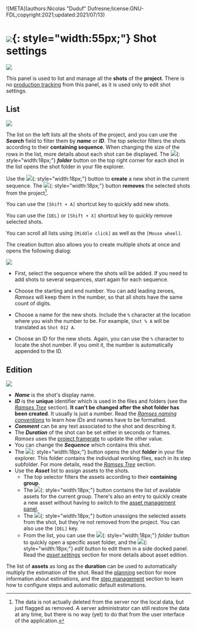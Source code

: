 ![META](authors:Nicolas "Duduf" Dufresne;license:GNU-FDL;copyright:2021;updated:2021/07/13)

# ![](/img/icons/shots.svg){: style="width:55px;"} Shot settings

![](/img/client/shots.png)

This panel is used to list and manage all the **shots** of the **project**. There is no [production tracking](production.md) from this panel, as it is used only to edit shot settings.

## List

![](/img/client/shotlist.png)

The list on the left lists all the shots of the project, and you can use the ***Search*** field to filter them by ***name*** or ***ID***. The top selector filters the shots according to their **containing sequence**.
When changing the size of the rows in the list, more details about each shot can be displayed. The ![](/img/icons/explore.svg){: style="width:18px;"} ***folder*** button on the top right corner for each shot in the list opens the shot folder in your file explorer.

Use the ![](/img/icons/add_sl.svg){: style="width:18px;"} button to **create** a new shot in the current sequence. The ![](/img/icons/remove_sl.svg){: style="width:18px;"} button **removes** the selected shots from the project[^1].

You can use the `[Shift + A]` shortcut key to quickly add new shots.

You can use the `[DEL]` or `[Shift + X]` shortcut key to quickly remove selected shots.

You can scroll all lists using `[Middle click]` as well as the `[Mouse wheel]`.

The creation button also allows you to create multiple shots at once and opens the following dialog:

![](/img/client/multipleshots.png)

- First, select the sequence where the shots will be added. If you need to add shots to several sequences, start again for each sequence.

- Choose the starting and end number. You can add leading zeroes, *Ramses* will keep them in the number, so that all shots have the same count of digits.

- Choose a name for the new shots. Include the `%` character at the location where you wish the number to be. For example, `Shot % A` will be translated as `Shot 012 A`.

- Choose an ID for the new shots. Again, you can use the `%` character to locate the shot number. If you omit it, the number is automatically appended to the ID.

## Edition

![](/img/client/shotedition.png)

- ***Name*** is the shot's display name.
- ***ID*** is the **unique** identifier which is used in the files and folders (see the [*Ramses Tree*](../files/index.md) section). **It can't be changed after the shot folder has been created**. It usually is just a number. Read the [*Ramses naming conventions*](../files/naming.md) to learn how *IDs* and names have to be formatted.
- ***Comment*** can be any text associated to the shot and describing it.
- The ***Duration*** of the shot can be set either in seconds or frames. *Ramses* uses the [project framerate](projects.md) to update the other value.
- You can change the ***Sequence*** which contains this shot.
- The ![](/img/icons/go-to-explore-reveal-folder_sl.svg){: style="width:18px;"} button opens the shot **folder** in your file explorer. This folder contains the individual working files, each in its step subfolder. For more details, read the [*Ramses Tree*](../files/tree.md) section.
- Use the ***Asset*** list to assign assets to the shots.
    - The top selector filters the assets according to their **containing group**.
    - The ![](/img/icons/add_sl.svg){: style="width:18px;"} button contains the list of available assets for the current group. There's also an entry to quickly create a new asset without having to switch to the [asset management panel](assets.md).
    - The ![](/img/icons/remove_sl.svg){: style="width:18px;"} button unassigns the selected assets from the shot, but they're not removed from the project. You can also use the `[DEL]` key.
    - From the list, you can use the ![](/img/icons/explore.svg){: style="width:18px;"} *folder* button to quickly open a specific asset folder, and the ![](/img/icons/edit-comment-modify_sl.svg){: style="width:18px;"} *edit* button to edit them in a side docked panel. Read the [*asset settings*](assets.md) section for more details about asset edition.

The list of **assets** as long as the **duration** can be used to automatically multiply the estimation of the shot. Read the [planning](../../pipeline/planning.md) section for more information about estimations, and the [step management](steps.md) section to learn how to configure steps and automatic default estimations.

[^1]:
    The data is not actually deleted from the server nor the local data, but just flagged as removed. A server administrator can still restore the data at any time, but there is no way (yet) to do that from the user interface of the application.


